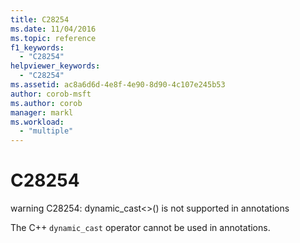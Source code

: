 ```yaml
---
title: C28254
ms.date: 11/04/2016
ms.topic: reference
f1_keywords:
  - "C28254"
helpviewer_keywords:
  - "C28254"
ms.assetid: ac8a6d6d-4e8f-4e90-8d90-4c107e245b53
author: corob-msft
ms.author: corob
manager: markl
ms.workload:
  - "multiple"
---
```

# C28254
warning C28254: dynamic_cast<>() is not supported in annotations

 The C++ `dynamic_cast` operator cannot be used in annotations.
